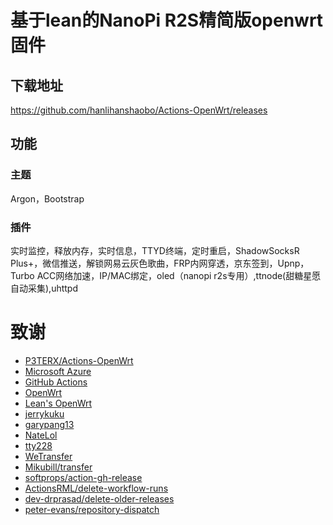 # 基于lean的NanoPi R2S精简版openwrt固件

## 下载地址
https://github.com/hanlihanshaobo/Actions-OpenWrt/releases

## 功能

### 主题
Argon，Bootstrap
### 插件
实时监控，释放内存，实时信息，TTYD终端，定时重启，ShadowSocksR Plus+，微信推送，解锁网易云灰色歌曲，FRP内网穿透，京东签到，Upnp，Turbo ACC网络加速，IP/MAC绑定，oled（nanopi r2s专用）,ttnode(甜糖星愿自动采集),uhttpd

# 致谢
- [P3TERX/Actions-OpenWrt](https://github.com/P3TERX/Actions-OpenWrt)
- [Microsoft Azure](https://azure.microsoft.com)
- [GitHub Actions](https://github.com/features/actions)
- [OpenWrt](https://github.com/openwrt/openwrt)
- [Lean's OpenWrt](https://github.com/coolsnowwolf/lede)
- [jerrykuku](https://github.com/jerrykuku)
- [garypang13](https://github.com/garypang13)
- [NateLol](https://github.com/NateLol)
- [tty228](https://github.com/tty228)
- [WeTransfer](https://wetransfer.com/)
- [Mikubill/transfer](https://github.com/Mikubill/transfer)
- [softprops/action-gh-release](https://github.com/softprops/action-gh-release)
- [ActionsRML/delete-workflow-runs](https://github.com/ActionsRML/delete-workflow-runs)
- [dev-drprasad/delete-older-releases](https://github.com/dev-drprasad/delete-older-releases)
- [peter-evans/repository-dispatch](https://github.com/peter-evans/repository-dispatch)
